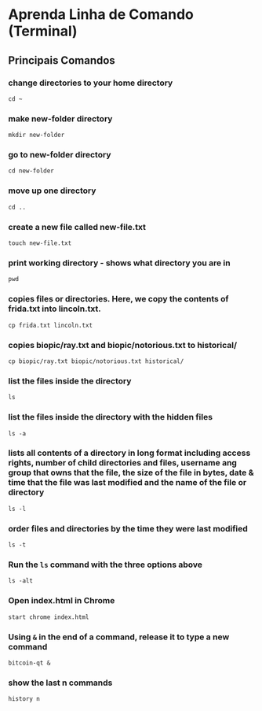 # Aprenda Linha de Comando (Terminal)

## Principais Comandos

### change directories to your home directory

`cd ~`

### make new-folder directory

`mkdir new-folder`

### go to new-folder directory

`cd new-folder`

### move up one directory

`cd ..`

### create a new file called new-file.txt

`touch new-file.txt`

### print working directory - shows what directory you are in

`pwd`

### copies files or directories. Here, we copy the contents of frida.txt into lincoln.txt.

`cp frida.txt lincoln.txt`

### copies biopic/ray.txt and biopic/notorious.txt to historical/

`cp biopic/ray.txt biopic/notorious.txt historical/`

### list the files inside the directory

`ls`

### list the files inside the directory with the hidden files

`ls -a`

### lists all contents of a directory in long format including access rights, number of child directories and files, username ang group that owns that the file, the size of the file in bytes, date & time that the file was last modified and the name of the file or directory

`ls -l`

### order files and directories by the time they were last modified

`ls -t`

### Run the `ls` command with the three options above

`ls -alt`

### Open index.html in Chrome

`start chrome index.html`

### Using `&` in the end of a command, release it to type a new command

`bitcoin-qt &`

### show the last n commands

`history n`